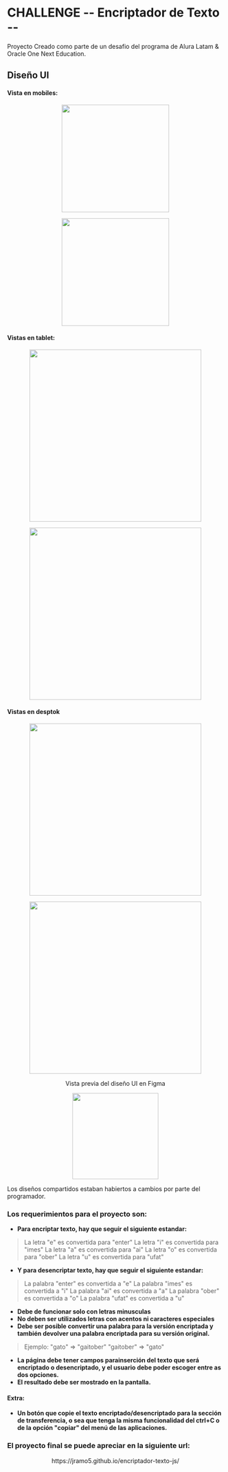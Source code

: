 # CHALLENGE -- Encriptador de Texto -- 
<p>Proyecto Creado como parte de un desafio del programa de Alura Latam & Oracle One Next Education.</p>

## Diseño UI

#### Vista en mobiles:

<p align="center"><img src="https://lh3.googleusercontent.com/fife/APg5EOY-LO0QrJLX_fAFlBjaE6PmG6cfyqx-dKRbqGjQEFsIbyPUSTqDW1ASqHWJCQqtzFO-yP6Y9QZeJAtQi6NGPuHPELnCPn739KDdVCbPpLfmor84iWo8hsjJj-7kRxlFmMLf_D3T_hrgTS1RfzIwNvQ17AvpLyH67IRBOPEh0GdS-mSIk0VDG_U3znIjBJ2S7YEI9ppPpSR2MhhUd5xMur-cww4jErJFtzEDpddlmY0Xu6FH3bUTWt5rAxAYTnLLF0FZ6usIxKDA-pL__QUko9FUVU4xBXMm1IZqP2GBnKagWQEuwVFlbL6Wxy71lVUDCvK7Ci6ZLrorsRUXsq3-TssCborSzP2lhkuxQlpU-eXZ8v6ghUIl856lTU7Ps8REihtWTo0OZuwyC2XW-DPVWKLDzKp8DBBXWIElChJ0AjL6Z3sr6BGQCkMxtWMeNw7vxE1BKCnIjtSJdeWVGBBwbw-KB8h-ypZw9v7LOtoSpIKVIMHSIWvp0QOQyMjQSEFu4Nqp_A7u4mDiHfxHEe2tFXGASWJWnOHgEMYd8MscTqBsz8mH-Pq0OeYA1fq06deWgHQBUHrq8a1Y_zLh2-bCqdRv0dSC_sxbItt2Z1lsejWeO0V5_tuH4mdnFreTknbkWSrS0RbGoS8MNwlvpfEctv1_ihYRL4fLtMs0EJu-iqLFRYmZYQFEnMda83dPGmN-ILw3RBoSJER_ynaXgC2k98g-EtCHFOfTgYLGJNFYC_8iNugbrDnd68H9_NpV_XKpurWJIlVAgZX8SUuuLRL2Vxogx-47IGXUnmh2jHbd-1qsrl6hBpOAUPlXDRFtfEHvgB4g4qGCIgH_e_rAMDTSbvyo8SnXhsJRu8T0nArDhhACdLKHDtF7J5j95d3NCE4eNbdirfIzHBi_VqIz4ML4qZT5eY8JzxfLCogzOr2QYJMlsRaFh33FmrJftjSjOHgx7PD_TqcrzNNBpZO0maE3LurfllSO3emY-2Oe_fNW-elDPNvkwkFekxbdI1rTxtmVV5kSfYpuZIu8vEciiVdJeGBDxUsUcZBi8qEIrnGOouhXThuJyet6HYb9=w1920-h930" width="250"></p>

<p align="center"><img src="https://lh3.googleusercontent.com/fife/APg5EOYCFkuxhBq-me1JdJrtRJvhidlzffeANQ-2V1j58xaC37bB-qCY81MtHVtBvPXilJy5TdGflqYoRvjBeCprWOyKaJhKWYDMFZfCpPq-xeWlbBP9h6givpkBU5TmzDtzR1fY9EtyFORoJZHOYl87yLZxgdjJQXUFFXTZKCpbk87bnmuGQHY-0RlP8-QNo-QJfL2Nsnqz2rOJJNGrOt-mOBQ_K5K5GDmbminj1hOOE0YMC81MLD64LwklOZJ2T2o4x-o02d9q-F5qoJbF68vUOUQSrceusfqrkVfsFYR2u9BMUPMWOC9RihFDEYeWZuSN4qedvnrcJjZaJtTCtFAWUA-A6JZ9B8DzYHVf2urtGKynw18wgDOMl315nzK302LQX0b83bPF2p3vhX0zN9Bv4QaVblF-lzI9WsfOo5jckkQCiG7MwOJF1ivsDoOVvSBYC57CTbJealsFhCJ9g93Cr7lEL_OL6f2vVYwWLtLBkmsW2edrn-O9k-zmzZcTJc5LvMh3YyJoz2bbjPzkuZ9e0PGSDyuuPDrlZ2idNxKs0uvt__45-HA6ox-VZflGGGjWR-G4ENRoCLKZHPVaKTYy74hKWK8Ww4bkeRzN21jUYSJXmzRjNFWhBK93JfeqC5k03_uWjl_CJJvqPNDGcX52mfC3tGp5FDCwqmBJwAY1GUUtAPZLqNCojUOchdGnF6hKGRJi-epYGDcYXSpgOIrPpwZtYV5xlcxpgmgQEV6yjbJx0hzh_anrmci8R8Yn8wOuUunDGiGmp2DW2RLRpJ-DRE4nldeY6Pe5qtsHrUglXTIqW6XrEqO5UNL6IOuYEMI7FEPKGWyT4T3WOD1hBjuemORfXFNl34jF9hbV5ml9MwvVUWq9yFFp7wFTTGgqZdTVZG7jx5ZAHIyNh-Uw3qGijAMc-uySbNuSHams2G2YReSmFwYnfqh_4KjOzyjtY-cN9VIXXiMn1VkFNkxWvMWLoIpN6PgMtP6n3oXt1dUutJrMV_9c7TsH6BTsmRyMkHS4vbg64GwUkNxj43vn-hpzx-lYRcVmLJfR_Hb88gGEIFvNqeYpB8_3vW31cK2FlwITR90_Kj7wX6o3TOuYAOYFI7QJsB5o7jqMu89KuhnoJzVXRDUvV-DgMsJ5liEhSNAC5e9DnaDuDpjGbb1iq0U_YN6zYxIFb-OXjX8VUNqRvO530lbWnj34gXnpANVRNFKAW9G7vHA5tUPmTOPAld93PGcf5Umz2wwD8f5js5dvyPlanSHMIxnQ3oMM94Zm9l3Rk7gjEFTcx5EPUop6L-OiDFYe1hm-G-NnpIxdJell4FVSn0-NfL_kxazxrx4B9Cj3n__6eXS_J2LFOFHB6Kbl810Ttu08Y8c5jj-STb1MbwvLIq4aec_HjJ48O4jdzPg027tY-kSnNaXYCMzTw9zfQV-uBj8op9l95O6VV3E1wNDUcl0QL5EZcpLHG2Syb9N_zJPxpmh_6reir4xq_7Vl_01FGiOp-IV1FOrsRjvm2wmy58jGkHJw_0qKuQt6zBKDWpaZXSRb8XMECm2NbwOQtZ_0_uiFv5dADQX3VajoJTTET4fqhCSVatNc4DwTjzDLDFwDgDLO=w1920-h930" width="250"></p>

#### Vistas en tablet:

<p align="center"><img src="https://lh3.googleusercontent.com/fife/APg5EObHeCrARAoQ5aBfe6UqmSA85qwlo-V_ttJrbsQKbtI767BHeCN878o2BtDW6RuhtNgysCrlh17cyM6093FE9h7t0BiagFZFMzsPDXH52SXwolix9hAG6XfMzzXR65fVZxWD2lvPPB3pWFBK3FmekKYlo870OEdu1HXBUz-wEyc3cfMepEvNWG0JRiZB49rp_Ew4glyu68Qzup6AzaJ5wBH95cf_GY2uelyt-kYonxaWk-FMRbc9K4ANMSm3Q8S56HoHxmbR2oC_TQG_c_s88gQcBYdR_l-KnIiZAcJ5Aldju8rGTogm80qcEGQvvQAFmOyyFimAwNvc-NWmbD5iI3PBsddBlGkgd_U8DP-ePv8VQWCUYRfZd1wmtbZUTPZO8AAZEQoMo7TR3snY-0MqG19iJ1dIBYrKSeZiSb5VmnUmoLhXcS57kQtwpt5FCB0EzyzPXlWLxTvpPKZcupxICSfDefLMN8dFYxwdReDnDa4-eKfK6HDSDarRKaHs3_OrHXgyigct05rhYBCv6RVpXdgP2IRjfNseD92oQOQfu7HUrCmPHgqfVQJ_DbZakQ7yeY8eFVtXZlRblV8fxfVC5V1FP9Mck09lLCTaTeMNngw_dThzbUwO2QIJB46VmFaCQdgaw2u66FcHTKaaqOVp55re0UORH35dggtFfKX8el8jBSdVL91HJIrvORUranOBh2Xhk9EMr4466zi8TIXHJqYcb9FzwuaVExYJExaOGNQ6ZR7oGPtdXW_1O3QMf1iUvtNvQIP1dbKI6R9rfrY4XDpzO1ZH3yaD0jjR3JvX_5q4h_RysONqFz2onUoG0Cg-UHz5JGovX0vkYoH4Od8zFLWhWbbPzjz4y5UmAzdIOdyc13tQAhhTJk2CL5F7CGqg2IY1Wboe7RQNS4GbhvQw688qm6SN4cDPVZrW5ENF4Rmy4DZWMidHhivZ6Lv73PCViWvWscefEklI0lokWN1UtJbeWunT2d5OhPoX-fwRFAAGp_u9Qo_RgRYRMILEQJ_sGRhKt_2LfRPqQZt50NCXWFcT1gWv9IZevHCsQTBgSIVWTtzakIuqlbI-qbTyxa5WNdv4qiVJhQEulTdRErLZdnNiKl3C6pxNsX7cDBa827aTmCTUygzx0ONNOT6XbrRlFO6K_Z5Irn7QYjpyYj8LCW01LcQprAM1FH7tz_opGfYkdWEjYNzfeCJRmx8U6ozEHXcEgFiK02odfey89hQ9rbsaX0XdHa7_iATZwzu7OWOWOmjZi5_U_BZwOFLLCJ6YHLBAQsN8E8ePbZ1P6KGbhmUxqYx9Yt4MKnLoe0-KYkH3-X03VPY8KvobDzlntLj7KLge6k3-IoPSrPL9jXBsMxsLJZgwIQ_SJL0iuZQ5D9d6GdYEgijoo61MWSXSmX8o7hOmD2sPuF3h_nj845I9WgFZ0qmr6KxWYHiclpgykkjDklzpaSjh3w8zp7o0ucHXsMHnJ4r_W8ZGObQLuj8MsF3_QELjAZ_kuM-XvTq3jltITrZbB-oCHGEjwEXZhN75oIJ6pzxjFEmULBtCMmUo6DAEeqhyVCBeY-lDMDDlJPxySrSBsNCbwIz2490Ck9gE8x5z-A45=w1368-h930" width="400"></p>

<p align="center"><img src="https://lh3.googleusercontent.com/fife/APg5EOaoFIYhEWyNm0DRqQUfA67ZAVA35a6CwmsRquxPehqWnrxjaEfJbqKbO5uX2v-7mUYucO-Z9s0dd-hCXl30zr4QHKw3it41VBMDeyUEj21tJnHyqr8Ph-jM2K0WmxogkzvTpeQS_e4Nu9cAdWIZxHDytyw8a_JgkW80BxSpeYjllW0OHfWp9tpfzb2vJ8e5fNsh45nI25GJF8UVgJOirZrVVLg7HQmuplbEToSDkSixw2VTqWwUVTxC_QJdthVkFT08z1OkLwFwqTySX7bGRvloyYOK5Yk1LZI8f4yZ3cURccZ5E9S3zqNKgxfrLVu4OVc7Q0bI1_xYnWB0gVIRhViGWSfJUmZzEV51HAQHek02ZWZnB2ygBaUJTRCFAFR3XT1bX21tRbqKfpKKNpQ9fNGS2MpW7sQYAWrgQCZui454kJNeBwRb6pc21bZfpt4HbdLozXOvepimH24BBFh2kmZaPwY-qtZzzrpYMdyb2IGrkxmivkxp0KPM_PlZ4A8AO-_HKfMzpKYWG7vT9ikXWPkZsEavyb3IdJDMv84Upa91egVpZXBdxqK08w7mju-N6fupxu70Ueh9w_lmhFc0GK4IomuF880KvrVhzQs-mp1bgwP-bHR6Ra3Mwceu4nOpfY99_DYeYLkaQPul_-5NyAWpSo1gTC1Ie6XHVqhDXj1JYl5LDjCyNoFdqEln1mrH_zjl9-qhv_FrvRnd1AcvlEaXXEEBgO1Pk2095AZ0pGmRGRt95E6agTVYEcCgsfsD5Nura-9tS2v6If_7JSLBefvTmrE7ubG0JjuDo4hk_GvDx4GuojCYxIJs-248u5aQle7IP4o907t3HhxLkfS5VcggB1_QPygBf3DyhYbkTmSfodD4RtRbLF7dvgySiLEEuJdfvb3EUFlF2GfWb7p60ZBZ1o0ampdsE5KeAGQ2lxWXrp4JZ2V8b5_dkf5N5ZwWHfSlhHBOGv2P5vv1uarWUcw_x1BKCzKPUt31pzN5kMMFV71LK22bcR-9FKwyNRwZP6alo6XAlE290_OVjtq5tIqcnWp89qhOsUb4AoiWSaivl2hcQ3BK-N-4HGWaGmDV6MbbG_xSDNV2jBTLt4cpTWfGmn-LNkbc_I7N6VIf9x8BrXxuxzJgUcuuk2qvq-7-gqyhEskUuM4VOSRYbjFFVR8FFLgmORD_55JoR3yDytSwCMQ4SKPAAPul5Li-yLEVyJTX5Jk7FhYFQ-edigzaov0txBAlbNnM2Te-xbG-S4CGdzNDCwBcZX9V5Hazgi3GLmcifMc7stADYMd0Oo3eQRkiJrCioi70PxlNhFhcDssgQ6EevsldSqd7kf40bIYroPeNnhmaNA2B5E8y02u3cf38qF6NgKKXke6YTuhjZ1zse0T2g25ry5llOSGLLf-qTRPmiPvuKUXX7c9OjjjWjKpKX8TaWremafO-IKAs_X64D1sTs9GhAq_8RghiBK2qUIv1SS4fr53Rqz-rTzuuKxha7X97kAJ9Y5h4aROXL0lIBIK3VZ8_nLEsWfBXlIayBlJzLBpWmTuDPr3F6U6AThRXDMAT1Pjq0sBTSFthxVyRKGOYinl_O48Yasj7Kxr_Ff6b1RlH=w1368-h930" width="400"></p>

#### Vistas en desptok

<p align="center"><img src="https://lh3.googleusercontent.com/fife/APg5EObwq0L-lj9ADpf42FiGqVC0_RVGsVcS8bmLii7jcIxD_IoQOSxhYfsR3UZpr8ynEdl43T7jDr-EfMCJgX16Td8ifA3NSdTssXQ9D3wbkKnVxbF2GYQt6FpH_ZXy2Vhl37jtMeobiwYnpZdiv_isIBfmMgTf2tqEYRpVR0R2FrH9g5R7p2EIe4vNQiESEQI1-WjeGPo6BjwRki9M0sk2hhnWOcjEbShrU6Fx2rAQROTVs_uLS0kBKDdceTYMsFUKgcGHWUf8azb8GtcpYOSvAn5IRQbbuCUvzKQzD9y6LJPmq9N62jPbiCoZYaDKoViEn7z4ysEo1mN4RL_RIuw4-KCV5RqeYiYky18AsISzaBTpKSufre-vU5ZSuyvwEVuq7Wim5RhFH9gs8Su6wJCcAz5kxUqL8uaB-yuhfOY3la0QIkQQ3iN0JRSKkRfvG_iWfxoF8o0e0EpfdSI0-vUy2i2qB-01w6rVi7m2YF1mxoULcNldVueCoxYj3xA4WgTKL5XTJkLT9xQmySuUZWz9TMnJTNhT5_2u3s8Q4fh1X0RtcRc3tXGdz1CrkIZWGER0E99mKRXhuBBCdeksPRMR-Bw9knM2uIu4rGO2hyxvLmr7yUcLtJZrlJaUi_lGIIMklC0wZN34t0B59dVwwvyx1u_ZjC3K8ag2V-JCt5IamrKHHrSRLt6iAyw2z8A_x0L3LwUYacn6x2iclx9VdXxl8nKV0laB5_cX8v8QyVS45TW7n-qEwf_ZPI6BgbALMhTNckyVdJqDOYNcJHVieBGYG-5zpJQkyti_1S_oHi2oG06EqNBtMDVG7Bm7JXnFcS_YVXGQSKu_1cS24qS-HABHLQJOzD2aKak7KfTxIVU-pelM3qTvgzK2B8iOIAI_ZZVzxUqxSugRVEM47MUSRhVi4FRVVSd6JflXrza5wGf9J1mZqX4Jgfwhimtg2ZUieGojoPcq0VtuGe50gTMoEhu4DNObtmQD-vFGsziNnWrrQM2-K3rXkEnZ5eEJqpItrbGsvXEbs5vE4tXVjqFycQIkR1XwpY9Ouq_bR5E-KoPWXA_2dy3A0Yokb9erH4r8VVvtz-6KyPcXTY8KkeVhhwHTxnDbJ6KEcm2l9qQQGbm7Z5G6gHIG1NHri-5aT-S8aRYxi26BIruQg4-fb11AqMMje90_DW5u07RIGWrmxqt8ZEWXyUHl4w-3SXw_Gv8HkLGOOP7VGwxnkmQnKbgio6icEbudkoaGMp26UNqVgO4N7Q0Pwppuu_kzfGUATTcGvc-Uk2mY1R5L3i7i2jy7dIl2fkjCZyDzI--2cKm0vMDTnSXTIvKRoJGS9y5F25w4_rgeh1BzA37OPtG5TLMciFj0g8_vD80SAUy9kxknPFZihir80sJd5eLJZnDdy_JHRvVTmu-SA7pN0c56WBSI8XLO0cdopTlc9iO4ap4g8o0ctcJG-QoUuJv7chlz5OvBpqrQEn5RDLp0Cd82dl6SQzINtQLVmyvfC0skll1d5cffw5XeuA4nOrhuXVJsr_z7mju6KM71pHvF5BfXO1YwkFy2CtAuRLqEj0serF5qf3Ur2dF3_Uo6gdMn6d3FXItC91iamzU75N_T=w1368-h930" width="400"></p>

<p align="center"><img src="https://lh3.googleusercontent.com/fife/APg5EOa9M8N0KJ1IHiyEars1jV-33zxFZG-i_qmZSynytyaIz4QYEprIQA8t240cc2W0pT_-Xkus6S5ZBYH0D2AYWZ7NeoI8NR1SqVV6rhDAttXyyYnSDVdqeBeVRF0C7FltfJt4xHWqg_bhXMXO0tHNXv-sh0xvuHRKN02gWbF81CCLxWULzbOa22IgRoXg18MSuKr6kkJKvFhuSgvD-RP3L55EAhzNgQARMZJdF8B803KL8MdCil1iZAkupEr3wKhlSoeLlW-u4YcoiobW1tXpo-ZgceLDK869IbBa_pFN3Jc2pLkCmtVn3RQTrt59RuTXEj50DIEJfYZLW3AdbyLygWCAt6XkDRTXHOKCd5ZDEticpZ1OXAfmqOTaEC8uba-3A_KroZiBfw8GqxsuVm7-2me6P6IcN1KBG3Wm0cPqxcELkfXuS5JF9sVp80_51ByJKb9QdM8KDeYtELNrBbzrmbAzYBWyDc5PRd5FNz0AERVx0rPYacNHDv2tKdGUl-mioQS7Wf5fjBvGLPh8ax722dW__ZO3-nL8bYtbQJKs27BSGW8gopKYlXdL4LbEd-JgCpkHAN7kkOXAHWtMKHo3HUF_4pGVsNtUbe4tklKmFFMbnXJT2Pn2y_msAxjaOrA6M_LPNWAaNlhEXCT-eP-pTJGbpT5nQEseBRZyAcxhe3jI9Iv6lDn_lP6CrhuugJnLzmgRRaqi83IVChw1nehtfp-PvHOOQRxehhosYWPVTAWAyh55fW8Srk-NqI_YLq5vq-ZSmcfGOC_vrjr0Cunnp9B0Onwon_JA_tylh--F9ScFPurSZrM2c5kyig8j50p_yAZ9ksZsqQjYIPhg-LDxz2Rs6WJ0vbS9RBFFjGPfrEv_Fw5CnCo7fDxtYBs8aVUjQLjVxYWs3ugqum3e6eQ3PR-nCT4HVpZ8GkHGsX4qbdPDroLA6Uw7TTcREy0fXnIEU1iFC5zQi9ZV5zTycS_jPBjopljbImmpshoS9sO2sN3cQy3U00e8S4ExxLf3E3pBGJQ3oe0TceGA7NW2bIBi2T64dUoTXwyufhLmQz8hRDAeI5qMKu8MjRZ3bqHYz-9clZXKGyCfxi2bvH2HQysyZnjdv2i6sLpFgDQcqr-zjk2aQXIfh30vKd0A63mHxYrE4cg4zU_s0wuB7e2hfCHjtH5jthzsMgKyDdU6wRh7YsupDfe_VHein0IpYuxfwlju7o68ysCNdbcM9-SrD0uhdMlE3sNs290UwbB7zw1_75F9CGHK9GAg5exW3WXfearwv8AxLWaBy6vZP6jP7ByCbyG_Og6HPVTYZ_lauimMsBHZop7WbbSLLr_K6Whc9OdGtIjcF5Pw_mvW7HC0i7JJ3FsSvk340I_G7AkwH_VDf1fgWksa03GZ2tp6ZUm1XRtLDcZoHSCiCbQVqQ3LUqtAnvsFOulMgicyppQdiOjxxNkbhKBrvuqJMRBU-3dRBO8ZZbAGVIh5emcFV2r8RM56cYtty6g-bWRsq8Q0IRA7V5oARtlDsD-Uz96HJ4LkFs5ku_y56Mw3lpq79TdpoKvkDwSAHWMxDs9AhwEyZlWC_1Blaw-ksKxAjSftFsovRLDZD-Ewibo8=w1368-h930" width="400"></p>

<p align="center">
Vista previa del diseño UI en Figma
</p>

<p align="center"><img src="https://lh3.googleusercontent.com/fife/APg5EOZsk5NKj0lC383xTmp6UTqyuTlAjF0itH4dd-k8cZk1Q0OaGMUJKivAiHDY0ONAkveWleIN_3nsvY6q93VCSGTlrFgzqwWkl1a1FjM9jyoTHDyg_jBnCmC0tc76Fgo3KnmXZIyGYv8XFU5m4foS8jojgUIwnBJ9nER1Zss6U94PVdjurljezYWiYB0JipnxuCwsqsgnRK-s-BbJ2OKEPRp5lkaHhnuMrUNCKqjyZ0QWB78blZAV_OM_wcXHbC18tlOiAP1ULd5TZkPmduS1aFPzbGwVmCWOsqa5w9nL3TnLQv6Dx_48Zra5YINHWuF5EV-ZMe3-kJumbT5qUcL9pVLlzTK9yn3R4DZs4IuqqmsaTQVsyk0mA12N1EcKJCy2KcEvZtRUjn9J6jDYw94cdW8F7x_GiMm-U27GoFZ4kKLrygoCoYegpHVW1r49kkmidviuFyBgOY5iJQgHXsJp2iht_FnNhmkQZrKUMQgQGuHuFCyztIbecJb-WwmRXUnt2ZGTYZlheW6uIfo6pxe_K5yegV1e5mTvXcl3boolp-oibqjztY7kD_ZnWQ27BSgkJ3uWosUaHhnhsbgwLWEBvsx77ztlXjDrngglT5QvhY9ipdBMdKRpvjm5-NfO6io5QoMhijh4hV6B4L5P46DIdWWGHhANuN1IJo4zv4vWhUFwCCoC-sIFYvxG8oPJQ-JHdhjmRh7m4OKpOWgWrnwrFHZ3a0zDOpuxY6eTuTtFz-3VgM5i8OsEWw49rsnf76QyuwI9LztwpeEywe8vFb3m2w0FdVcEOQuyqfTGGIzY16V1SydQqKE2eL0MYxINk-aASzQCGG9sGHZV2x4Piu1o6WhWKClLkEy917_HXD2v80Tnxw482DFfNpJlL-hXB4bj1ykTbW_bqlcSkf8D9qmC89tV-YH_8tw96nSYdls5t1x1nYltgTzefNlYEc8JmMkj8Ir2mYLlOn13tl0VEjH98tyQxuf31_rN87ic50DjvKEtb7RmBaGgiw3tTbuaGESQsL5GRVcesuaoEeFUtYFIIEseN24QISoLSJBfSRU6toB-2tIficGyEN-B8ofxxjLzAxEGOkkUJG4lcYD_rqN1Ekge-DtfkxE7MSOxgrQhxchD_9yLYBF1Z_5u34bD2P__qhK2Ukg5Ubw-g78p9UHNQGm5hDuJcj3QLR5J-c9K5tFVWt8aa13lNTEEWcLbsCpaieuX-d21w0FjJ04HVmqmxr1D4_eQZlDzvYWHVCk5wpnFJ0q0zQeA3pj7-D4GhqjXgiyMjOVgXN7Ikj9owaEcxAKF4xBxg1SzqtuIfZL-hUUHWWq2_cPb6kSGPJsJGbbxvqJp0AHwrZrp80J_QnZcmOYAdMGzxxk_NHh_ShRmwmVRahvh_xsE6dxmZinRDQ-SYJbsT4VfkFzefkm5I6DvGaMDkLSf72aV6uucDkt3sdit2U67cWyuRbY9K7qhbBEIx4zP0222KUFWO043g8qTXnQUpMqqrJlxdxuhnExMazjFHEyJ-ZvVC9kq0Lg4g7WN4_mWLKWNv_38AVCoqjvFfH9G38_Osh92aCapdrujPP9qlBp1BCqZ_ZO4Cpd827foJyGXWaQr=w1920-h930" width="200">
</p>

<p>Los diseños compartidos estaban habiertos a cambios por parte del programador.</p>

### Los requerimientos para el proyecto son:

- **Para encriptar texto, hay que seguir el siguiente estandar:**

> La letra "e" es convertida para "enter"
La letra "i" es convertida para "imes"
La letra "a" es convertida para "ai"
La letra "o" es convertida para "ober"
La letra "u" es convertida para "ufat"

- **Y para desencriptar texto, hay que seguir el siguiente estandar:**

>La palabra "enter" es convertida a "e"
La palabra "imes" es convertida a "i"
La palabra "ai" es convertida a "a"
La palabra "ober" es convertida a "o"
La palabra "ufat" es convertida a "u"

- **Debe de funcionar solo con letras minusculas**
- **No deben ser utilizados letras con acentos ni caracteres especiales**
- **Debe ser posible convertir una palabra para la versión encriptada y también devolver una palabra encriptada para su versión original.**

>Ejemplo:
"gato" => "gaitober"
"gaitober" => "gato"

- **La página debe tener campos parainserción del texto que será encriptado o desencriptado, y el usuario debe poder escoger entre as dos opciones.**
- **El resultado debe ser mostrado en la pantalla.**

#### Extra:
- **Un botón que copie el texto encriptado/desencriptado para la sección de transferencia, o sea que tenga la misma funcionalidad del **ctrl+C** o de la opción "copiar" del menú de las aplicaciones.**

### El proyecto final se puede apreciar en la siguiente url:

<p align="center" href="https://jramo5.github.io/encriptador-texto-js/">https://jramo5.github.io/encriptador-texto-js/</a></p>
